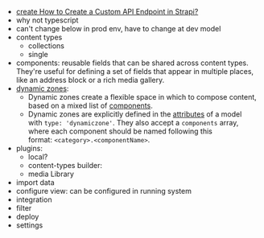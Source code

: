 - [create How to Create a Custom API Endpoint in Strapi?](https://strapi.io/blog/how-to-create-a-custom-api-endpoint-in-strapi)
- why not typescript
- can't change below in prod env, have to change at dev model
- content types
	- collections
	- single
- components: reusable fields that can be shared across content types. They're useful for defining a set of fields that appear in multiple places, like an address block or a rich media gallery.
- [dynamic zones](https://docs.strapi.io/dev-docs/backend-customization/models#dynamic-zones):
	- Dynamic zones create a flexible space in which to compose content, based on a mixed list of [components](https://docs.strapi.io/dev-docs/backend-customization/models#components-2).
	- Dynamic zones are explicitly defined in the [attributes](https://docs.strapi.io/dev-docs/backend-customization/models#model-attributes) of a model with `type: 'dynamiczone'`. They also accept a `components` array, where each component should be named following this format: `<category>.<componentName>`.
- plugins:
	- local?
	- content-types builder:
	- media Library
- import data
- configure view: can be configured in running system
- integration
- filter
- deploy
- settings